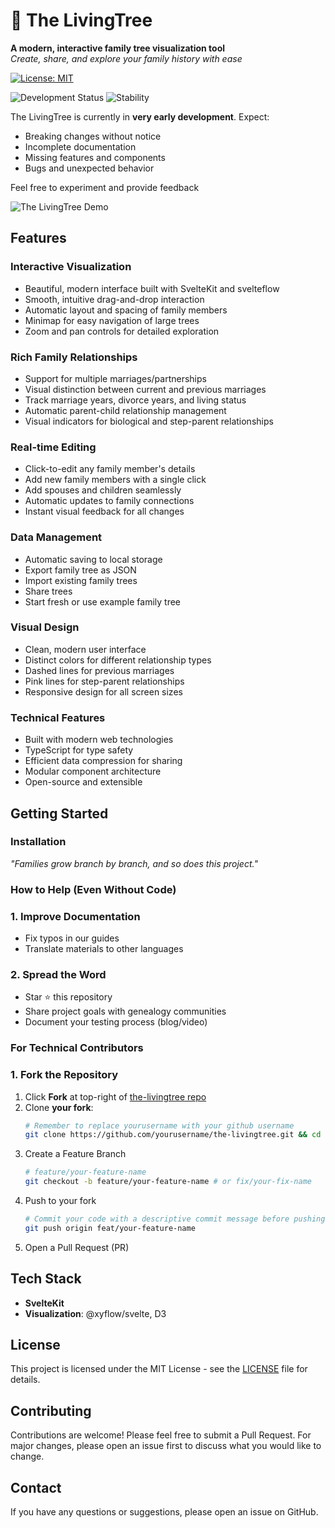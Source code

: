 # 🌳 The LivingTree

**A modern, interactive family tree visualization tool**  
*Create, share, and explore your family history with ease*

[![License: MIT](https://img.shields.io/badge/License-MIT-green.svg)](LICENSE)

![Development Status](https://img.shields.io/badge/status-early%20development-orange)
![Stability](https://img.shields.io/badge/stability-experimental-red)

The LivingTree is currently in **very early development**. Expect:

 - Breaking changes without notice
 - Incomplete documentation
 - Missing features and components
 - Bugs and unexpected behavior

Feel free to experiment and provide feedback


![The LivingTree Demo](https://github.com/user-attachments/assets/bad4ca3b-178c-4f0c-8648-f9c68be94ce3)


## Features

### Interactive Visualization
- Beautiful, modern interface built with SvelteKit and svelteflow
- Smooth, intuitive drag-and-drop interaction
- Automatic layout and spacing of family members
- Minimap for easy navigation of large trees
- Zoom and pan controls for detailed exploration

### Rich Family Relationships
- Support for multiple marriages/partnerships
- Visual distinction between current and previous marriages
- Track marriage years, divorce years, and living status
- Automatic parent-child relationship management
- Visual indicators for biological and step-parent relationships

### Real-time Editing
- Click-to-edit any family member's details
- Add new family members with a single click
- Add spouses and children seamlessly
- Automatic updates to family connections
- Instant visual feedback for all changes

### Data Management
- Automatic saving to local storage
- Export family tree as JSON
- Import existing family trees
- Share trees
- Start fresh or use example family tree

### Visual Design
- Clean, modern user interface
- Distinct colors for different relationship types
- Dashed lines for previous marriages
- Pink lines for step-parent relationships
- Responsive design for all screen sizes

###  Technical Features
- Built with modern web technologies
- TypeScript for type safety
- Efficient data compression for sharing
- Modular component architecture
- Open-source and extensible

## Getting Started

### Installation

*"Families grow branch by branch, and so does this project."*

### How to Help (Even Without Code)

### 1. Improve Documentation
- Fix typos in our guides
- Translate materials to other languages

### 2. Spread the Word
- Star ⭐ this repository
- Share project goals with genealogy communities
- Document your testing process (blog/video)

### For Technical Contributors

### 1. Fork the Repository
1. Click **Fork** at top-right of [the-livingtree repo](https://github.com/yourusername/the-livingtree)
2. Clone **your fork**:
    ```bash
    # Remember to replace yourusername with your github username
    git clone https://github.com/yourusername/the-livingtree.git && cd the-livingtree
    ```
3. Create a Feature Branch
    ```bash
    # feature/your-feature-name
    git checkout -b feature/your-feature-name # or fix/your-fix-name
    ```
4. Push to your fork
    ```bash
    # Commit your code with a descriptive commit message before pushing
    git push origin feat/your-feature-name
    ```
5. Open a Pull Request (PR)

## Tech Stack

- **SvelteKit**
- **Visualization**: @xyflow/svelte, D3

## License

This project is licensed under the MIT License - see the [LICENSE](LICENSE) file for details.

## Contributing

Contributions are welcome! Please feel free to submit a Pull Request. For major changes, please open an issue first to discuss what you would like to change.

## Contact

If you have any questions or suggestions, please open an issue on GitHub.


